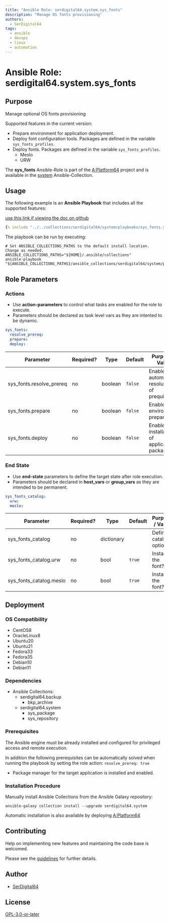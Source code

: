 ```yaml
---
title: "Ansible Role: serdigital64.system.sys_fonts"
description: "Manage OS fonts provisioning"
authors:
  - SerDigital64
tags:
  - ansible
  - devops
  - linux
  - automation
---
```


# Ansible Role: serdigital64.system.sys_fonts

## Purpose

Manage optional OS fonts provisioning

Supported features in the current version:

- Prepare environment for application deployment.
- Deploy font configuration tools. Packages are defined in the variable `sys_fonts_profiles`.
- Deploy fonts. Packages are defined in the variable `sys_fonts_profiles`.
  - Meslo
  - URW

The **sys_fonts** Ansible-Role is part of the [A:Platform64](https://github.com/serdigital64/aplatform64) project and is available in the [system](../collections/system.md) Ansible-Collection.

## Usage

The following example is an **Ansible Playbook** that includes all the supported features:

[use this link if viewing the doc on github](../../collections/serdigital64/system/playbooks/sys_fonts.yml)

```yaml
{% include "../../collections/serdigital64/system/playbooks/sys_fonts.yml" %}
```

The playbook can be run by executing:

```shell
# Set ANSIBLE_COLLECTIONS_PATHS to the default install location. Change as needed.
ANSIBLE_COLLECTIONS_PATHS="${HOME}/.ansible/collections"
ansible-playbook "${ANSIBLE_COLLECTIONS_PATHS}/ansible_collections/serdigital64/system/playbooks/sys_fonts.yml"
```

## Role Parameters

### Actions

- Use **action-parameters** to control what tasks are enabled for the role to execute.
- Parameters should be declared as task level vars as they are intented to be dynamic.

```yaml
sys_fonts:
  resolve_prereq:
  prepare:
  deploy:
```

| Parameter                | Required? | Type    | Default | Purpose / Value                               |
| ------------------------ | --------- | ------- | ------- | --------------------------------------------- |
| sys_fonts.resolve_prereq | no        | boolean | `false` | Enable automatic resolution of prequisites    |
| sys_fonts.prepare        | no        | boolean | `false` | Enable environment preparation                |
| sys_fonts.deploy         | no        | boolean | `false` | Enable installation of application packages   |

### End State

- Use **end-state** parameters to define the target state after role execution.
- Parameters should be declared in **host_vars** or **group_vars** as they are intended to be permanent.

```yaml
sys_fonts_catalog:
  urw:
  meslo:
```

| Parameter               | Required? | Type       | Default | Purpose / Value        |
| ----------------------- | --------- | ---------- | ------- | ---------------------- |
| sys_fonts_catalog       | no        | dictionary |         | Define catalog options |
| sys_fonts_catalog.urw   | no        | bool       | `true`  | Install the font?      |
| sys_fonts_catalog.meslo | no        | bool       | `true`  | Install the font?      |

## Deployment

### OS Compatibility

- CentOS8
- OracleLinux8
- Ubuntu20
- Ubuntu21
- Fedora33
- Fedora35
- Debian10
- Debian11

### Dependencies

- Ansible Collections:
  - serdigital64.backup
    - bkp_archive
  - serdigital64.system
    - sys_package
    - sys_repository

### Prerequisites

The Ansible engine must be already installed and configured for privileged access and remote execution.

In addition the following prerequisites can be automatically solved when running the playbook by setting the role action: `resolve_prereq: true`

- Package manager for the target application is installed and enabled.

### Installation Procedure

Manually install Ansible Collections from the Ansible Galaxy repository:

```shell
ansible-galaxy collection install --upgrade serdigital64.system
```

Automatic installation is also available by deploying [A:Platform64](https://aplatform64.readthedocs.io/en/latest/#deployment)

## Contributing

Help on implementing new features and maintaining the code base is welcomed.

Please see the [guidelines](../contributing/guidelines.md) for further details.

## Author

- [SerDigital64](https://serdigital64.github.io/)

## License

[GPL-3.0-or-later](https://www.gnu.org/licenses/gpl-3.0.txt)
